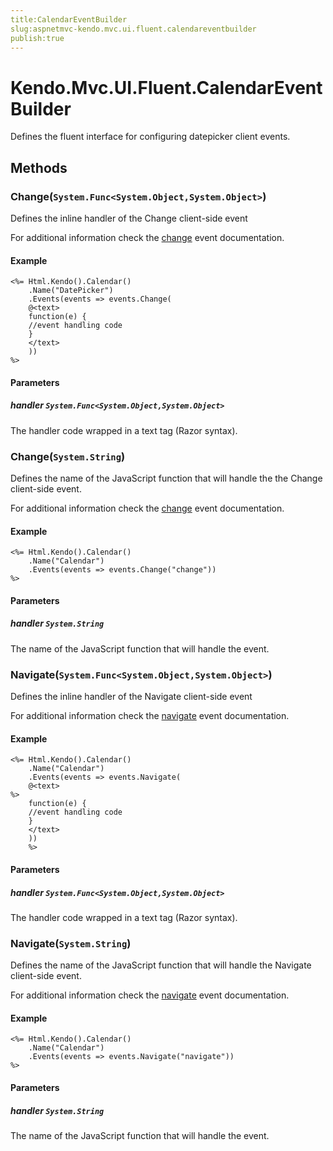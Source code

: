 ```yaml
---
title:CalendarEventBuilder
slug:aspnetmvc-kendo.mvc.ui.fluent.calendareventbuilder
publish:true
---
```


# Kendo.Mvc.UI.Fluent.CalendarEventBuilder
Defines the fluent interface for configuring datepicker client events.



## Methods

### Change(`System.Func<System.Object,System.Object>`)
Defines the inline handler of the Change client-side event

For additional information check the [change](/api/web/calendar#events-change) event documentation.


#### Example

    <%= Html.Kendo().Calendar()
        .Name("DatePicker")
        .Events(events => events.Change(
        @<text>
        function(e) {
        //event handling code
        }
        </text>
        ))
    %>
        


#### Parameters

##### handler `System.Func<System.Object,System.Object>`
The handler code wrapped in a text tag (Razor syntax).




### Change(`System.String`)
Defines the name of the JavaScript function that will handle the the Change client-side event.

For additional information check the [change](/api/web/calendar#events-change) event documentation.


#### Example

    <%= Html.Kendo().Calendar()
        .Name("Calendar")
        .Events(events => events.Change("change"))
    %>
        


#### Parameters

##### handler `System.String`
The name of the JavaScript function that will handle the event.




### Navigate(`System.Func<System.Object,System.Object>`)
Defines the inline handler of the Navigate client-side event

For additional information check the [navigate](/api/web/calendar#events-navigate) event documentation.


#### Example

    <%= Html.Kendo().Calendar()
        .Name("Calendar")
        .Events(events => events.Navigate(
        @<text>
    %>
        function(e) {
        //event handling code
        }
        </text>
        ))
        %>
        


#### Parameters

##### handler `System.Func<System.Object,System.Object>`
The handler code wrapped in a text tag (Razor syntax).




### Navigate(`System.String`)
Defines the name of the JavaScript function that will handle the Navigate client-side event.

For additional information check the [navigate](/api/web/calendar#events-navigate) event documentation.


#### Example

    <%= Html.Kendo().Calendar()
        .Name("Calendar")
        .Events(events => events.Navigate("navigate"))
    %>
        


#### Parameters

##### handler `System.String`
The name of the JavaScript function that will handle the event.





